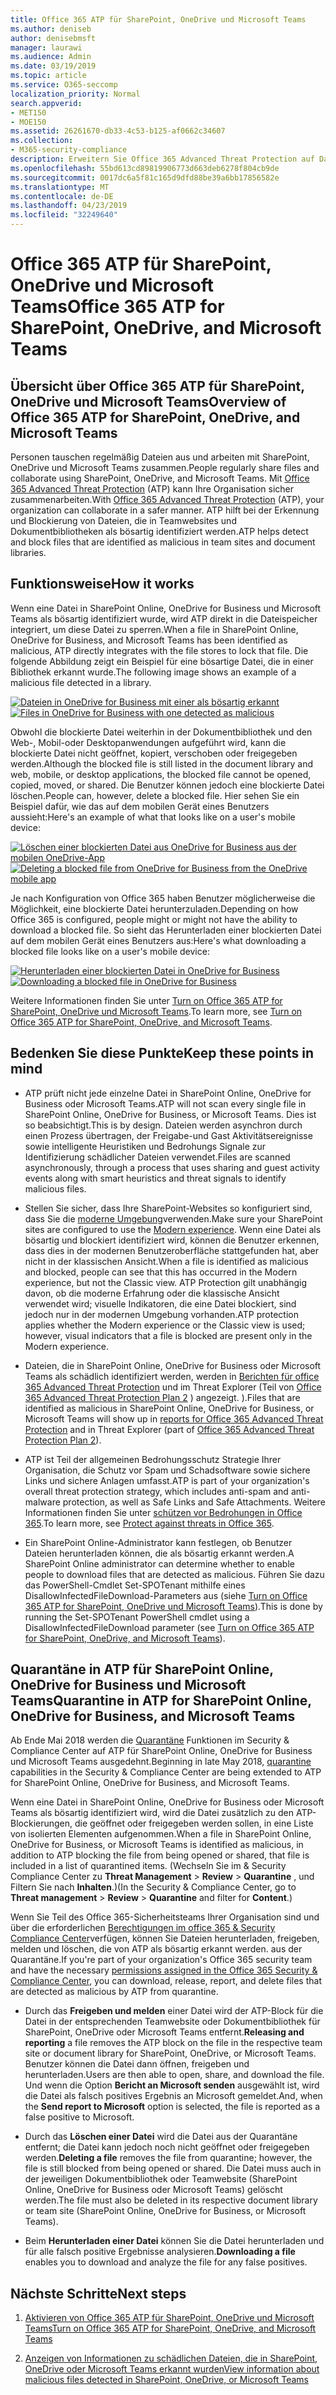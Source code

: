 ```yaml
---
title: Office 365 ATP für SharePoint, OneDrive und Microsoft Teams
ms.author: deniseb
author: denisebmsft
manager: laurawi
ms.audience: Admin
ms.date: 03/19/2019
ms.topic: article
ms.service: O365-seccomp
localization_priority: Normal
search.appverid:
- MET150
- MOE150
ms.assetid: 26261670-db33-4c53-b125-af0662c34607
ms.collection:
- M365-security-compliance
description: Erweitern Sie Office 365 Advanced Threat Protection auf Dateien in SharePoint Online, OneDrive for Business und Microsoft Teams, um eine sicherere Zusammenarbeit für Ihr Unternehmen zu ermöglichen.
ms.openlocfilehash: 55bd613cd89819906773d663deb6278f804cb9de
ms.sourcegitcommit: 0017dc6a5f81c165d9dfd88be39a6bb17856582e
ms.translationtype: MT
ms.contentlocale: de-DE
ms.lasthandoff: 04/23/2019
ms.locfileid: "32249640"
---
```

# <a name="office-365-atp-for-sharepoint-onedrive-and-microsoft-teams"></a><span data-ttu-id="f24cf-103">Office 365 ATP für SharePoint, OneDrive und Microsoft Teams</span><span class="sxs-lookup"><span data-stu-id="f24cf-103">Office 365 ATP for SharePoint, OneDrive, and Microsoft Teams</span></span>

## <a name="overview-of-office-365-atp-for-sharepoint-onedrive-and-microsoft-teams"></a><span data-ttu-id="f24cf-104">Übersicht über Office 365 ATP für SharePoint, OneDrive und Microsoft Teams</span><span class="sxs-lookup"><span data-stu-id="f24cf-104">Overview of Office 365 ATP for SharePoint, OneDrive, and Microsoft Teams</span></span>

<span data-ttu-id="f24cf-105">Personen tauschen regelmäßig Dateien aus und arbeiten mit SharePoint, OneDrive und Microsoft Teams zusammen.</span><span class="sxs-lookup"><span data-stu-id="f24cf-105">People regularly share files and collaborate using SharePoint, OneDrive, and Microsoft Teams.</span></span> <span data-ttu-id="f24cf-106">Mit [Office 365 Advanced Threat Protection](office-365-atp.md) (ATP) kann Ihre Organisation sicher zusammenarbeiten.</span><span class="sxs-lookup"><span data-stu-id="f24cf-106">With [Office 365 Advanced Threat Protection](office-365-atp.md) (ATP), your organization can collaborate in a safer manner.</span></span> <span data-ttu-id="f24cf-107">ATP hilft bei der Erkennung und Blockierung von Dateien, die in Teamwebsites und Dokumentbibliotheken als bösartig identifiziert werden.</span><span class="sxs-lookup"><span data-stu-id="f24cf-107">ATP helps detect and block files that are identified as malicious in team sites and document libraries.</span></span>  
  
## <a name="how-it-works"></a><span data-ttu-id="f24cf-108">Funktionsweise</span><span class="sxs-lookup"><span data-stu-id="f24cf-108">How it works</span></span>

<span data-ttu-id="f24cf-109">Wenn eine Datei in SharePoint Online, OneDrive for Business und Microsoft Teams als bösartig identifiziert wurde, wird ATP direkt in die Dateispeicher integriert, um diese Datei zu sperren.</span><span class="sxs-lookup"><span data-stu-id="f24cf-109">When a file in SharePoint Online, OneDrive for Business, and Microsoft Teams has been identified as malicious, ATP directly integrates with the file stores to lock that file.</span></span> <span data-ttu-id="f24cf-110">Die folgende Abbildung zeigt ein Beispiel für eine bösartige Datei, die in einer Bibliothek erkannt wurde.</span><span class="sxs-lookup"><span data-stu-id="f24cf-110">The following image shows an example of a malicious file detected in a library.</span></span>
  
<span data-ttu-id="f24cf-111">[![Dateien in OneDrive for Business mit einer als bösartig erkannt](media/2bba71cc-7ad1-4799-8b9d-d56f923db3a7.png)](https://support.office.com/article/01e902ad-a903-4e0f-b093-1e1ac0c37ad2)</span><span class="sxs-lookup"><span data-stu-id="f24cf-111">[![Files in OneDrive for Business with one detected as malicious](media/2bba71cc-7ad1-4799-8b9d-d56f923db3a7.png)](https://support.office.com/article/01e902ad-a903-4e0f-b093-1e1ac0c37ad2)</span></span>
  
<span data-ttu-id="f24cf-112">Obwohl die blockierte Datei weiterhin in der Dokumentbibliothek und den Web-, Mobil-oder Desktopanwendungen aufgeführt wird, kann die blockierte Datei nicht geöffnet, kopiert, verschoben oder freigegeben werden.</span><span class="sxs-lookup"><span data-stu-id="f24cf-112">Although the blocked file is still listed in the document library and web, mobile, or desktop applications, the blocked file cannot be opened, copied, moved, or shared.</span></span> <span data-ttu-id="f24cf-113">Die Benutzer können jedoch eine blockierte Datei löschen.</span><span class="sxs-lookup"><span data-stu-id="f24cf-113">People can, however, delete a blocked file.</span></span> <span data-ttu-id="f24cf-114">Hier sehen Sie ein Beispiel dafür, wie das auf dem mobilen Gerät eines Benutzers aussieht:</span><span class="sxs-lookup"><span data-stu-id="f24cf-114">Here's an example of what that looks like on a user's mobile device:</span></span>
  
<span data-ttu-id="f24cf-115">[![Löschen einer blockierten Datei aus OneDrive for Business aus der mobilen OneDrive-App](media/cb1c1705-fd0a-45b8-9a26-c22503011d54.png)](https://support.office.com/article/01e902ad-a903-4e0f-b093-1e1ac0c37ad2)</span><span class="sxs-lookup"><span data-stu-id="f24cf-115">[![Deleting a blocked file from OneDrive for Business from the OneDrive mobile app](media/cb1c1705-fd0a-45b8-9a26-c22503011d54.png)](https://support.office.com/article/01e902ad-a903-4e0f-b093-1e1ac0c37ad2)</span></span>
  
<span data-ttu-id="f24cf-116">Je nach Konfiguration von Office 365 haben Benutzer möglicherweise die Möglichkeit, eine blockierte Datei herunterzuladen.</span><span class="sxs-lookup"><span data-stu-id="f24cf-116">Depending on how Office 365 is configured, people might or might not have the ability to download a blocked file.</span></span> <span data-ttu-id="f24cf-117">So sieht das Herunterladen einer blockierten Datei auf dem mobilen Gerät eines Benutzers aus:</span><span class="sxs-lookup"><span data-stu-id="f24cf-117">Here's what downloading a blocked file looks like on a user's mobile device:</span></span>
  
<span data-ttu-id="f24cf-118">[![Herunterladen einer blockierten Datei in OneDrive for Business](media/be288a82-bdd8-4371-93d8-1783db3b61bc.png)](https://support.office.com/article/01e902ad-a903-4e0f-b093-1e1ac0c37ad2)</span><span class="sxs-lookup"><span data-stu-id="f24cf-118">[![Downloading a blocked file in OneDrive for Business](media/be288a82-bdd8-4371-93d8-1783db3b61bc.png)](https://support.office.com/article/01e902ad-a903-4e0f-b093-1e1ac0c37ad2)</span></span>
  
<span data-ttu-id="f24cf-119">Weitere Informationen finden Sie unter [Turn on Office 365 ATP for SharePoint, OneDrive und Microsoft Teams](turn-on-atp-for-spo-odb-and-teams.md).</span><span class="sxs-lookup"><span data-stu-id="f24cf-119">To learn more, see [Turn on Office 365 ATP for SharePoint, OneDrive, and Microsoft Teams](turn-on-atp-for-spo-odb-and-teams.md).</span></span>
  
## <a name="keep-these-points-in-mind"></a><span data-ttu-id="f24cf-120">Bedenken Sie diese Punkte</span><span class="sxs-lookup"><span data-stu-id="f24cf-120">Keep these points in mind</span></span>

- <span data-ttu-id="f24cf-121">ATP prüft nicht jede einzelne Datei in SharePoint Online, OneDrive for Business oder Microsoft Teams.</span><span class="sxs-lookup"><span data-stu-id="f24cf-121">ATP will not scan every single file in SharePoint Online, OneDrive for Business, or Microsoft Teams.</span></span> <span data-ttu-id="f24cf-122">Dies ist so beabsichtigt.</span><span class="sxs-lookup"><span data-stu-id="f24cf-122">This is by design.</span></span> <span data-ttu-id="f24cf-123">Dateien werden asynchron durch einen Prozess übertragen, der Freigabe-und Gast Aktivitätsereignisse sowie intelligente Heuristiken und Bedrohungs Signale zur Identifizierung schädlicher Dateien verwendet.</span><span class="sxs-lookup"><span data-stu-id="f24cf-123">Files are scanned asynchronously, through a process that uses sharing and guest activity events along with smart heuristics and threat signals to identify malicious files.</span></span>

- <span data-ttu-id="f24cf-124">Stellen Sie sicher, dass Ihre SharePoint-Websites so konfiguriert sind, dass Sie die [moderne Umgebung](https://docs.microsoft.com/sharepoint/guide-to-sharepoint-modern-experience)verwenden.</span><span class="sxs-lookup"><span data-stu-id="f24cf-124">Make sure your SharePoint sites are configured to use the [Modern experience](https://docs.microsoft.com/sharepoint/guide-to-sharepoint-modern-experience).</span></span> <span data-ttu-id="f24cf-125">Wenn eine Datei als bösartig und blockiert identifiziert wird, können die Benutzer erkennen, dass dies in der modernen Benutzeroberfläche stattgefunden hat, aber nicht in der klassischen Ansicht.</span><span class="sxs-lookup"><span data-stu-id="f24cf-125">When a file is identified as malicious and blocked, people can see that this has occurred in the Modern experience, but not the Classic view.</span></span> <span data-ttu-id="f24cf-126">ATP Protection gilt unabhängig davon, ob die moderne Erfahrung oder die klassische Ansicht verwendet wird; visuelle Indikatoren, die eine Datei blockiert, sind jedoch nur in der modernen Umgebung vorhanden.</span><span class="sxs-lookup"><span data-stu-id="f24cf-126">ATP protection applies whether the Modern experience or the Classic view is used; however, visual indicators that a file is blocked are present only in the Modern experience.</span></span>
    
- <span data-ttu-id="f24cf-127">Dateien, die in SharePoint Online, OneDrive for Business oder Microsoft Teams als schädlich identifiziert werden, werden in [Berichten für office 365 Advanced Threat Protection](view-reports-for-atp.md) und im Threat Explorer (Teil von [Office 365 Advanced Threat Protection Plan 2](office-365-ti.md) ) angezeigt. ).</span><span class="sxs-lookup"><span data-stu-id="f24cf-127">Files that are identified as malicious in SharePoint Online, OneDrive for Business, or Microsoft Teams will show up in [reports for Office 365 Advanced Threat Protection](view-reports-for-atp.md) and in Threat Explorer (part of [Office 365 Advanced Threat Protection Plan 2](office-365-ti.md)).</span></span>
    
- <span data-ttu-id="f24cf-128">ATP ist Teil der allgemeinen Bedrohungsschutz Strategie Ihrer Organisation, die Schutz vor Spam und Schadsoftware sowie sichere Links und sichere Anlagen umfasst.</span><span class="sxs-lookup"><span data-stu-id="f24cf-128">ATP is part of your organization's overall threat protection strategy, which includes anti-spam and anti-malware protection, as well as Safe Links and Safe Attachments.</span></span> <span data-ttu-id="f24cf-129">Weitere Informationen finden Sie unter [schützen vor Bedrohungen in Office 365](protect-against-threats.md).</span><span class="sxs-lookup"><span data-stu-id="f24cf-129">To learn more, see [Protect against threats in Office 365](protect-against-threats.md).</span></span>
    
- <span data-ttu-id="f24cf-130">Ein SharePoint Online-Administrator kann festlegen, ob Benutzer Dateien herunterladen können, die als bösartig erkannt werden.</span><span class="sxs-lookup"><span data-stu-id="f24cf-130">A SharePoint Online administrator can determine whether to enable people to download files that are detected as malicious.</span></span> <span data-ttu-id="f24cf-131">Führen Sie dazu das PowerShell-Cmdlet Set-SPOTenant mithilfe eines DisallowInfectedFileDownload-Parameters aus (siehe [Turn on Office 365 ATP for SharePoint, OneDrive und Microsoft Teams](turn-on-atp-for-spo-odb-and-teams.md)).</span><span class="sxs-lookup"><span data-stu-id="f24cf-131">This is done by running the Set-SPOTenant PowerShell cmdlet using a DisallowInfectedFileDownload parameter (see [Turn on Office 365 ATP for SharePoint, OneDrive, and Microsoft Teams](turn-on-atp-for-spo-odb-and-teams.md)).</span></span>
    
## <a name="quarantine-in-atp-for-sharepoint-online-onedrive-for-business-and-microsoft-teams"></a><span data-ttu-id="f24cf-132">Quarantäne in ATP für SharePoint Online, OneDrive for Business und Microsoft Teams</span><span class="sxs-lookup"><span data-stu-id="f24cf-132">Quarantine in ATP for SharePoint Online, OneDrive for Business, and Microsoft Teams</span></span>

 <span data-ttu-id="f24cf-133">Ab Ende Mai 2018 werden die [Quarantäne](quarantine-email-messages.md) Funktionen im Security &amp; Compliance Center auf ATP für SharePoint Online, OneDrive for Business und Microsoft Teams ausgedehnt.</span><span class="sxs-lookup"><span data-stu-id="f24cf-133">Beginning in late May 2018, [quarantine](quarantine-email-messages.md) capabilities in the Security &amp; Compliance Center are being extended to ATP for SharePoint Online, OneDrive for Business, and Microsoft Teams.</span></span>
  
<span data-ttu-id="f24cf-134">Wenn eine Datei in SharePoint Online, OneDrive for Business oder Microsoft Teams als bösartig identifiziert wird, wird die Datei zusätzlich zu den ATP-Blockierungen, die geöffnet oder freigegeben werden sollen, in eine Liste von isolierten Elementen aufgenommen.</span><span class="sxs-lookup"><span data-stu-id="f24cf-134">When a file in SharePoint Online, OneDrive for Business, or Microsoft Teams is identified as malicious, in addition to ATP blocking the file from being opened or shared, that file is included in a list of quarantined items.</span></span> <span data-ttu-id="f24cf-135">(Wechseln Sie im &amp; Security Compliance Center zu **Threat Management** \> **Review** \> **Quarantine** , und Filtern Sie nach **Inhalten**.)</span><span class="sxs-lookup"><span data-stu-id="f24cf-135">(In the Security &amp; Compliance Center, go to **Threat management** \> **Review** \> **Quarantine** and filter for **Content**.)</span></span> 
  
<span data-ttu-id="f24cf-136">Wenn Sie Teil des Office 365-Sicherheitsteams Ihrer Organisation sind und über die erforderlichen [Berechtigungen im office 365 &amp; Security Compliance Center](permissions-in-the-security-and-compliance-center.md)verfügen, können Sie Dateien herunterladen, freigeben, melden und löschen, die von ATP als bösartig erkannt werden. aus der Quarantäne.</span><span class="sxs-lookup"><span data-stu-id="f24cf-136">If you're part of your organization's Office 365 security team and have the necessary [permissions assigned in the Office 365 Security &amp; Compliance Center](permissions-in-the-security-and-compliance-center.md), you can download, release, report, and delete files that are detected as malicious by ATP from quarantine.</span></span>
  
- <span data-ttu-id="f24cf-137">Durch das **Freigeben und melden** einer Datei wird der ATP-Block für die Datei in der entsprechenden Teamwebsite oder Dokumentbibliothek für SharePoint, OneDrive oder Microsoft Teams entfernt.</span><span class="sxs-lookup"><span data-stu-id="f24cf-137">**Releasing and reporting** a file removes the ATP block on the file in the respective team site or document library for SharePoint, OneDrive, or Microsoft Teams.</span></span> <span data-ttu-id="f24cf-138">Benutzer können die Datei dann öffnen, freigeben und herunterladen.</span><span class="sxs-lookup"><span data-stu-id="f24cf-138">Users are then able to open, share, and download the file.</span></span> <span data-ttu-id="f24cf-139">Und wenn die Option **Bericht an Microsoft senden** ausgewählt ist, wird die Datei als falsch positives Ergebnis an Microsoft gemeldet.</span><span class="sxs-lookup"><span data-stu-id="f24cf-139">And, when the **Send report to Microsoft** option is selected, the file is reported as a false positive to Microsoft.</span></span> 
    
- <span data-ttu-id="f24cf-140">Durch das **Löschen einer Datei** wird die Datei aus der Quarantäne entfernt; die Datei kann jedoch noch nicht geöffnet oder freigegeben werden.</span><span class="sxs-lookup"><span data-stu-id="f24cf-140">**Deleting a file** removes the file from quarantine; however, the file is still blocked from being opened or shared.</span></span> <span data-ttu-id="f24cf-141">Die Datei muss auch in der jeweiligen Dokumentbibliothek oder Teamwebsite (SharePoint Online, OneDrive for Business oder Microsoft Teams) gelöscht werden.</span><span class="sxs-lookup"><span data-stu-id="f24cf-141">The file must also be deleted in its respective document library or team site (SharePoint Online, OneDrive for Business, or Microsoft Teams).</span></span> 
    
- <span data-ttu-id="f24cf-142">Beim **Herunterladen einer Datei** können Sie die Datei herunterladen und für alle falsch positive Ergebnisse analysieren.</span><span class="sxs-lookup"><span data-stu-id="f24cf-142">**Downloading a file** enables you to download and analyze the file for any false positives.</span></span> 
    
## <a name="next-steps"></a><span data-ttu-id="f24cf-143">Nächste Schritte</span><span class="sxs-lookup"><span data-stu-id="f24cf-143">Next steps</span></span>

1. [<span data-ttu-id="f24cf-144">Aktivieren von Office 365 ATP für SharePoint, OneDrive und Microsoft Teams</span><span class="sxs-lookup"><span data-stu-id="f24cf-144">Turn on Office 365 ATP for SharePoint, OneDrive, and Microsoft Teams</span></span>](turn-on-atp-for-spo-odb-and-teams.md)
    
2. [<span data-ttu-id="f24cf-145">Anzeigen von Informationen zu schädlichen Dateien, die in SharePoint, OneDrive oder Microsoft Teams erkannt wurden</span><span class="sxs-lookup"><span data-stu-id="f24cf-145">View information about malicious files detected in SharePoint, OneDrive, or Microsoft Teams</span></span>](malicious-files-detected-in-spo-odb-or-teams.md)
    
